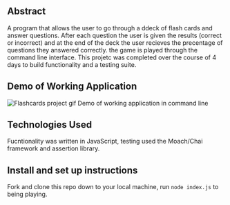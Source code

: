 ## Abstract
  A program that allows the user to go through a ddeck of flash cards and answer questions. After each question the user is given the results (correct or incorrect) and at the end of the deck the user recieves the precentage of questions they answered correctly. the game is played through the command line interface. This projetc was completed over the course of 4 days to build functionality and a testing suite. 

## Demo of Working Application
  ![Flashcards project gif](https://github.com/AlexaVanSchaardenburg/flashcards/assets/125763236/49c9fd07-d6ec-4359-8cfe-e55168beec72)
  Demo of working application in command line
## Technologies Used
  Fucntionality was written in JavaScript, testing used the Moach/Chai framework and assertion library. 

## Install and set up instructions
  Fork and clone this repo down to your local machine, run `node index.js` to being playing.

  
